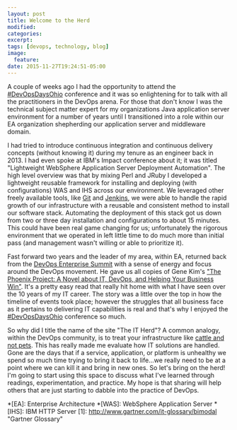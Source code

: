 ```yaml
---
layout: post
title: Welcome to the Herd
modified:
categories: 
excerpt:
tags: [devops, technology, blog]
image:
  feature:
date: 2015-11-27T19:24:51-05:00
---
```


A couple of weeks ago I had the opportunity to attend the [#DevOpsDaysOhio](http://www.devopsdays.org/events/2015-ohio/) conference and it was so enlightening for to talk with all the practitioners in the DevOps arena.  For those that don't know I was the technical subject matter expert for my organizations Java application server environment for a number of years until I transitioned into a role within our EA organization shepherding our application server and middleware domain.  

I had tried to introduce continuous integration and continuous delivery concepts (without knowing it) during my tenure as an engineer back in 2013.  I had even spoke at IBM's Impact conference about it; it was titled "Lightweight WebSphere Application Server Deployment Automation".  The high level overview was that by mixing Perl and JRuby I developed a lightweight reusable framework for installing and deploying (with configurations) WAS and IHS across our environment.  We leveraged other freely available tools, like [Git](https://git-scm.com/) and [Jenkins](https://jenkins-ci.org/), we were able to handle the rapid growth of our infrastructure with a reusable and consistent method to install our software stack.  Automating the deployment of this stack got us down from two or three day installation and configurations to about 15 minutes.  This could have been real game changing for us; unfortunately the rigorous environment that we operated in left little time to do much more than initial pass (and management wasn't willing or able to prioritize it).  

Fast forward two years and the leader of my area, within EA, returned back from the [DevOps Enterprise Summit](http://devopsenterprise.io/) with a sense of energy and focus around the DevOps movement.  He gave us all copies of Gene Kim's ["The Phoenix Project: A Novel about IT, DevOps, and Helping Your Business Win"](http://www.amazon.com/The-Phoenix-Project-Helping-Business/dp/0988262592).  It's a pretty easy read that really hit home with what I have seen over the 10 years of my IT career.  The story was a little over the top in how the timeline of events took place; however the struggles that all business face as it pertains to delivering IT capabilities is real and that's why I enjoyed the [#DevOpsDaysOhio](http://www.devopsdays.org/events/2015-ohio/) conference so much.  

So why did I title the name of the site "The IT Herd"?  A common analogy, within the DevOps community, is to treat your infrastructure like [cattle and not pets](https://blog.engineyard.com/2014/pets-vs-cattle).  This has really made me evaluate how IT solutions are handled.  Gone are the days that if a service, application, or platform is unhealthy we spend so much time trying to bring it back to life...we really need to be at a point where we can kill it and bring in new ones.  So let's bring on the herd!  I'm going to start using this space to discuss what I've learned through readings, experimentation, and practice.  My hope is that sharing will help others that are just starting to dabble into the practice of DevOps.      

*[EA]: Enterprise Architecture
*[WAS]: WebSphere Application Server
*[IHS]: IBM HTTP Server
[1]: http://www.gartner.com/it-glossary/bimodal "Gartner Glossary"